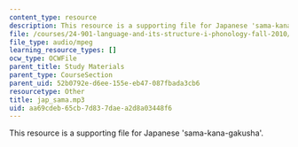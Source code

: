 ```yaml
---
content_type: resource
description: This resource is a supporting file for Japanese 'sama-kana-gakusha'.
file: /courses/24-901-language-and-its-structure-i-phonology-fall-2010/aa69cdeb65cb7d837daea2d8a03448f6_jap_sama.mp3
file_type: audio/mpeg
learning_resource_types: []
ocw_type: OCWFile
parent_title: Study Materials
parent_type: CourseSection
parent_uid: 52b0792e-d6ee-155e-eb47-087fbada3cb6
resourcetype: Other
title: jap_sama.mp3
uid: aa69cdeb-65cb-7d83-7dae-a2d8a03448f6
---
```

This resource is a supporting file for Japanese 'sama-kana-gakusha'.